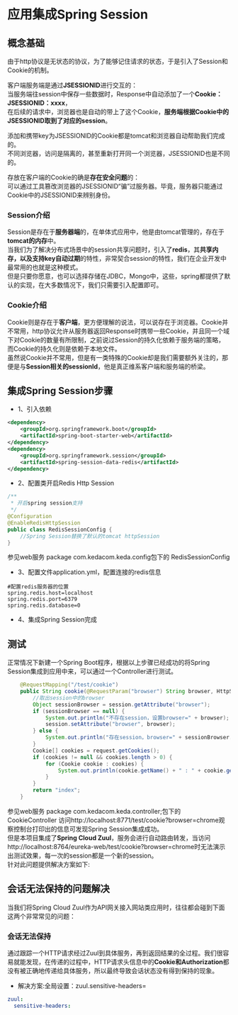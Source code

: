 # 应用集成Spring Session

## 概念基础
由于http协议是无状态的协议，为了能够记住请求的状态，于是引入了Session和Cookie的机制。</br>

客户端服务端是通过**JSESSIONID**进行交互的：</br>
当服务端往session中保存一些数据时，Response中自动添加了一个**Cookie：JSESSIONID：xxxx**，</br>
在后续的请求中，浏览器也是自动的带上了这个Cookie，**服务端根据Cookie中的JSESSIONID取到了对应的session**。</br>

添加和携带key为JSESSIONID的Cookie都是tomcat和浏览器自动帮助我们完成的。</br>
不同浏览器，访问是隔离的，甚至重新打开同一个浏览器，JSESSIONID也是不同的。</br>

存放在客户端的Cookie的确是**存在安全问题**的：</br>
可以通过工具篡改浏览器的JSESSIONID“骗”过服务器。毕竟，服务器只能通过Cookie中的JSESSIONID来辨别身份。
### Session介绍
Session是存在于**服务器端**的，在单体式应用中，他是由tomcat管理的，存在于**tomcat的内存**中。</br>
当我们为了解决分布式场景中的session共享问题时，引入了**redis**，其**共享内存，以及支持key自动过期**的特性，非常契合session的特性，我们在企业开发中最常用的也就是这种模式。</br>
但是只要你愿意，也可以选择存储在JDBC，Mongo中，这些，spring都提供了默认的实现，在大多数情况下，我们只需要引入配置即可。</br>
### Cookie介绍
Cookie则是存在于**客户端**，更方便理解的说法，可以说存在于浏览器。Cookie并不常用，http协议允许从服务器返回Response时携带一些Cookie，并且同一个域下对Cookie的数量有所限制，之前说过Session的持久化依赖于服务端的策略，而Cookie的持久化则是依赖于本地文件。</br>
虽然说Cookie并不常用，但是有一类特殊的Cookie却是我们需要额外关注的，那便是与**Session相关的sessionId**，他是真正维系客户端和服务端的桥梁。
             
## 集成Spring Session步骤
- 1、引入依赖
```xml
<dependency>
    <groupId>org.springframework.boot</groupId>
    <artifactId>spring-boot-starter-web</artifactId>
</dependency>
<dependency>
    <groupId>org.springframework.session</groupId>
    <artifactId>spring-session-data-redis</artifactId>
</dependency>
```              
- 2、配置类开启Redis Http Session
```java
/**
 * 开启spring session支持
 */
@Configuration
@EnableRedisHttpSession
public class RedisSessionConfig {
    //Spring Session替换了默认的tomcat httpSession
}
```
参见web服务 package com.kedacom.keda.config包下的 RedisSessionConfig
- 3、配置文件application.yml，配置连接的redis信息
```properties
#配置redis服务器的位置
spring.redis.host=localhost
spring.redis.port=6379
spring.redis.database=0
```
- 4、集成Spring Session完成

## 测试
正常情况下新建一个Spring Boot程序，根据以上步骤已经成功的将Spring Session集成到应用中来，可以通过一个Controller进行测试。
```java
    @RequestMapping("/test/cookie")
    public String cookie(@RequestParam("browser") String browser, HttpServletRequest request, HttpSession session) {
        //取出session中的browser
        Object sessionBrowser = session.getAttribute("browser");
        if (sessionBrowser == null) {
            System.out.println("不存在session，设置browser=" + browser);
            session.setAttribute("browser", browser);
        } else {
            System.out.println("存在session，browser=" + sessionBrowser.toString());
        }
        Cookie[] cookies = request.getCookies();
        if (cookies != null && cookies.length > 0) {
            for (Cookie cookie : cookies) {
                System.out.println(cookie.getName() + " : " + cookie.getValue());
            }
        }
        return "index";
    }
```
参见web服务 package com.kedacom.keda.controller;包下的 CookieController
访问http://localhost:8771/test/cookie?browser=chrome观察控制台打印出的信息可发现Spring Session集成成功。</br>
但是本项目集成了**Spring Cloud Zuul**，服务会进行自动路由转发，当访问http://localhost:8764/eureka-web/test/cookie?browser=chrome时无法演示出测试效果，每一次的session都是一个新的session。</br>
针对此问题提供解决方案如下:

## 会话无法保持的问题解决
当我们将Spring Cloud Zuul作为API网关接入网站类应用时，往往都会碰到下面这两个非常常见的问题：
### 会话无法保持
通过跟踪一个HTTP请求经过Zuul到具体服务，再到返回结果的全过程。我们很容易就能发现，在传递的过程中，HTTP请求头信息中的**Cookie和Authorization**都没有被正确地传递给具体服务，所以最终导致会话状态没有得到保持的现象。
- 解决方案:全局设置：zuul.sensitive-headers=
```yaml
zuul:
  sensitive-headers: 
```


